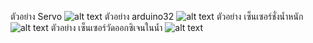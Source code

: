 ตัวอย่าง Servo
![alt text](https://www.img.in.th/images/95da1383c3f7a1fdc6c429d6a011cb35.jpg)
ตัวอย่าง arduino32
![alt text](https://www.img.in.th/images/849af9d01d83b300c25d37d88352fc2e.jpg)
ตัวอย่าง เซ็นเซอร์ชั่งน้ำหนัก
![alt text](https://www.img.in.th/images/6216ca21bcce51ac60891ce631e37443.jpg)
ตัวอย่าง เซ็นเซอร์วัดออกซิเจนในน้ำ
![alt text](https://www.img.in.th/images/f0056a76b6438cac24c4c3afd243f1a7.jpg)

